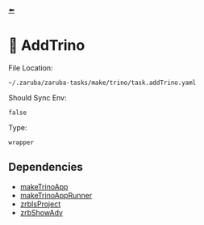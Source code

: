 [⬅️](../README.md)

# 🐰 AddTrino

File Location:

    ~/.zaruba/zaruba-tasks/make/trino/task.addTrino.yaml

Should Sync Env:

    false

Type:

    wrapper


## Dependencies

* [makeTrinoApp](makeTrinoApp.md)
* [makeTrinoAppRunner](makeTrinoAppRunner.md)
* [zrbIsProject](zrbIsProject.md)
* [zrbShowAdv](zrbShowAdv.md)